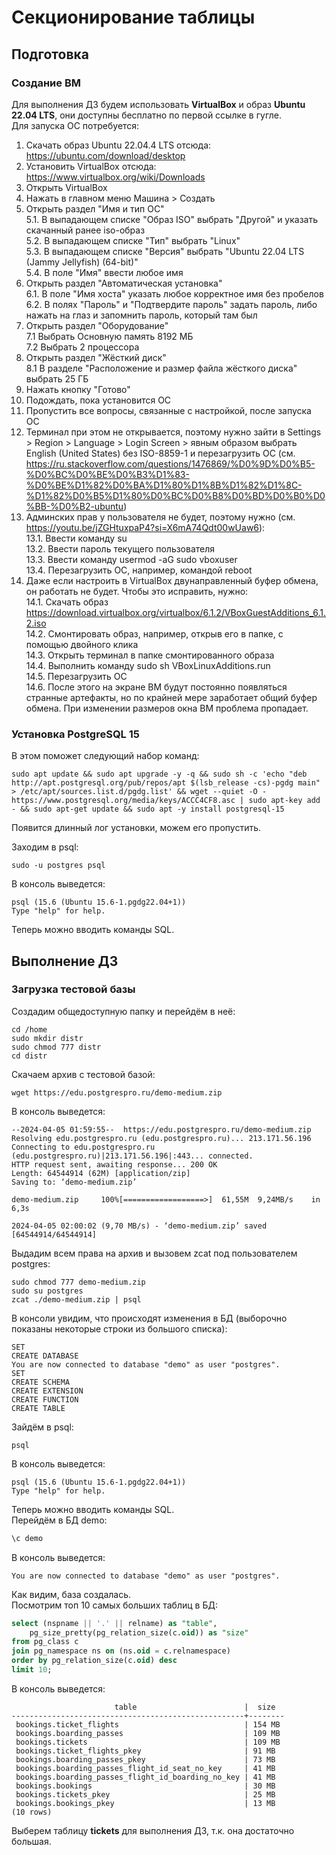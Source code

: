 # Секционирование таблицы

## Подготовка

### Создание ВМ
Для выполнения ДЗ будем использовать **VirtualBox** и образ **Ubuntu 22.04 LTS**, они доступны бесплатно по первой ссылке в гугле.  
Для запуска ОС потребуется:  
1. Скачать образ Ubuntu 22.04.4 LTS отсюда: https://ubuntu.com/download/desktop  
2. Установить VirtualBox отсюда: https://www.virtualbox.org/wiki/Downloads  
3. Открыть VirtualBox  
4. Нажать в главном меню Машина > Создать  
5. Открыть раздел "Имя и тип ОС"  
5.1. В выпадающем списке "Образ ISO" выбрать "Другой" и указать скачанный ранее iso-образ  
5.2. В выпадающем списке "Тип" выбрать "Linux"  
5.3. В выпадающем списке "Версия" выбрать "Ubuntu 22.04 LTS (Jammy Jellyfish) (64-bit)"  
5.4. В поле "Имя" ввести любое имя  
6. Открыть раздел "Автоматическая установка"  
6.1. В поле "Имя хоста" указать любое корректное имя без пробелов  
6.2. В полях "Пароль" и "Подтвердите пароль" задать пароль, либо нажать на глаз и запомнить пароль, который там был  
7. Открыть раздел "Оборудование"  
7.1 Выбрать Основную память 8192 МБ  
7.2 Выбрать 2 процессора  
8. Открыть раздел "Жёсткий диск"  
8.1 В разделе "Расположение и размер файла жёсткого диска" выбрать 25 ГБ  
9. Нажать кнопку "Готово"  
10. Подождать, пока установится ОС  
11. Пропустить все вопросы, связанные с настройкой, после запуска ОС  
12. Терминал при этом не открывается, поэтому нужно зайти в Settings > Region > Language > Login Screen > явным образом выбрать English (United States) без ISO-8859-1 и перезагрузить ОС (см. https://ru.stackoverflow.com/questions/1476869/%D0%9D%D0%B5-%D0%BC%D0%BE%D0%B3%D1%83-%D0%BE%D1%82%D0%BA%D1%80%D1%8B%D1%82%D1%8C-%D1%82%D0%B5%D1%80%D0%BC%D0%B8%D0%BD%D0%B0%D0%BB-%D0%B2-ubuntu)  
13. Админских прав у пользователя не будет, поэтому нужно (см. https://youtu.be/jZGHtuxpaP4?si=X6mA74Qdt00wUaw6):  
13.1. Ввести команду su  
13.2. Ввести пароль текущего пользователя  
13.3. Ввести команду usermod -aG sudo vboxuser  
13.4. Перезагрузить ОС, например, командой reboot  
14. Даже если настроить в VirtualBox двунаправленный буфер обмена, он работать не будет. Чтобы это исправить, нужно:  
14.1. Скачать образ https://download.virtualbox.org/virtualbox/6.1.2/VBoxGuestAdditions_6.1.2.iso  
14.2. Смонтировать образ, например, открыв его в папке, с помощью двойного клика  
14.3. Открыть терминал в папке смонтированного образа  
14.4. Выполнить команду sudo sh VBoxLinuxAdditions.run  
14.5. Перезагрузить ОС  
14.6. После этого на экране ВМ будут постоянно появляться странные артефакты, но по крайней мере заработает общий буфер обмена. При изменении размеров окна ВМ проблема пропадает.

### Установка PostgreSQL 15

В этом поможет следующий набор команд:
```
sudo apt update && sudo apt upgrade -y -q && sudo sh -c 'echo "deb http://apt.postgresql.org/pub/repos/apt $(lsb_release -cs)-pgdg main" > /etc/apt/sources.list.d/pgdg.list' && wget --quiet -O - https://www.postgresql.org/media/keys/ACCC4CF8.asc | sudo apt-key add - && sudo apt-get update && sudo apt -y install postgresql-15
```
Появится длинный лог установки, можем его пропустить.

Заходим в psql:

```
sudo -u postgres psql
```

В консоль выведется:
```
psql (15.6 (Ubuntu 15.6-1.pgdg22.04+1))
Type "help" for help.
```

Теперь можно вводить команды SQL.

## Выполнение ДЗ

### Загрузка тестовой базы

Создадим общедоступную папку и перейдём в неё:
```
cd /home
sudo mkdir distr
sudo chmod 777 distr
cd distr
```

Скачаем архив с тестовой базой:
```
wget https://edu.postgrespro.ru/demo-medium.zip
```

В консоль выведется:
```
--2024-04-05 01:59:55--  https://edu.postgrespro.ru/demo-medium.zip
Resolving edu.postgrespro.ru (edu.postgrespro.ru)... 213.171.56.196
Connecting to edu.postgrespro.ru (edu.postgrespro.ru)|213.171.56.196|:443... connected.
HTTP request sent, awaiting response... 200 OK
Length: 64544914 (62M) [application/zip]
Saving to: ‘demo-medium.zip’

demo-medium.zip     100%[==================>]  61,55M  9,24MB/s    in 6,3s    

2024-04-05 02:00:02 (9,70 MB/s) - ‘demo-medium.zip’ saved [64544914/64544914]
```

Выдадим всем права на архив и вызовем zcat под пользователем postgres:
```
sudo chmod 777 demo-medium.zip
sudo su postgres
zcat ./demo-medium.zip | psql
```

В консоли увидим, что происходят изменения в БД (выборочно показаны некоторые строки из большого списка):
```
SET
CREATE DATABASE
You are now connected to database "demo" as user "postgres".
SET
CREATE SCHEMA
CREATE EXTENSION
CREATE FUNCTION
CREATE TABLE
```
Зайдём в psql:
```
psql
```
В консоль выведется:
```
psql (15.6 (Ubuntu 15.6-1.pgdg22.04+1))
Type "help" for help.
```

Теперь можно вводить команды SQL.  
Перейдём в БД demo:
```sql
\c demo
```
В консоль выведется:
```
You are now connected to database "demo" as user "postgres".
```
Как видим, база создалась.  
Посмотрим топ 10 самых больших таблиц в БД:
```sql
select (nspname || '.' || relname) as "table",
    pg_size_pretty(pg_relation_size(c.oid)) as "size"
from pg_class c
join pg_namespace ns on (ns.oid = c.relnamespace)
order by pg_relation_size(c.oid) desc
limit 10;
```
В консоль выведется:
```
                       table                        |  size  
----------------------------------------------------+--------
 bookings.ticket_flights                            | 154 MB
 bookings.boarding_passes                           | 109 MB
 bookings.tickets                                   | 109 MB
 bookings.ticket_flights_pkey                       | 91 MB
 bookings.boarding_passes_pkey                      | 73 MB
 bookings.boarding_passes_flight_id_seat_no_key     | 41 MB
 bookings.boarding_passes_flight_id_boarding_no_key | 41 MB
 bookings.bookings                                  | 30 MB
 bookings.tickets_pkey                              | 25 MB
 bookings.bookings_pkey                             | 13 MB
(10 rows)
```
Выберем таблицу **tickets** для выполнения ДЗ, т.к. она достаточно большая.  
